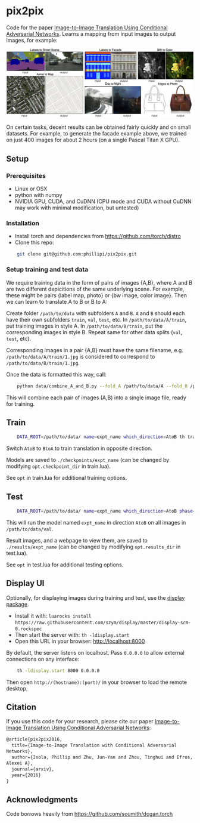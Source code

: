 # pix2pix
Code for the paper <a href="">Image-to-Image Translation Using Conditional Adversarial Networks</a>. Learns a mapping from input images to output images, for example:

<img src="imgs/examples.png" width="900px"/>

On certain tasks, decent results can be obtained fairly quickly and on small datasets. For example, to generate the facade example above, we trained on just 400 images for about 2 hours (on a single Pascal Titan X GPU).

## Setup

### Prerequisites
- Linux or OSX
- python with numpy
- NVIDIA GPU, CUDA, and CuDNN (CPU mode and CUDA without CuDNN may work with minimal modification, but untested)

### Installation
- Install torch and dependencies from https://github.com/torch/distro 
- Clone this repo:
```bash
	git clone git@github.com:phillipi/pix2pix.git
```

### Setup training and test data
We require training data in the form of pairs of images {A,B}, where A and B are two different depicitions of the same underlying scene. For example, these might be pairs {label map, photo} or {bw image, color image}. Then we can learn to translate A to B or B to A:

Create folder `/path/to/data` with subfolders `A` and `B`. `A` and `B` should each have their own subfolders `train`, `val`, `test`, etc. In `/path/to/data/A/train`, put training images in style A. In `/path/to/data/B/train`, put the corresponding images in style B. Repeat same for other data splits (`val`, `test`, etc).

Corresponding images in a pair {A,B} must have the same filename, e.g. `/path/to/data/A/train/1.jpg` is considered to correspond to `/path/to/data/B/train/1.jpg`.

Once the data is formatted this way, call:
```bash
    python data/combine_A_and_B.py --fold_A /path/to/data/A --fold_B /path/to/data/B --fold_AB /path/to/data
```

This will combine each pair of images (A,B) into a single image file, ready for training.

## Train
```bash
	DATA_ROOT=/path/to/data/ name=expt_name which_direction=AtoB th train.lua
```

Switch `AtoB` to `BtoA` to train translation in opposite direction.

Models are saved to `./checkpoints/expt_name` (can be changed by modifying `opt.checkpoint_dir` in train.lua).

See `opt` in train.lua for additional training options.

## Test
```bash
	DATA_ROOT=/path/to/data/ name=expt_name which_direction=AtoB phase=val th test.lua
```

This will run the model named `expt_name` in direction `AtoB` on all images in `/path/to/data/val`.

Result images, and a webpage to view them, are saved to `./results/expt_name` (can be changed by modifying `opt.results_dir` in test.lua).

See `opt` in test.lua for additional testing options.

## Display UI
Optionally, for displaying images during training and test, use the [display package](https://github.com/szym/display).

- Install it with: `luarocks install https://raw.githubusercontent.com/szym/display/master/display-scm-0.rockspec`
- Then start the server with: `th -ldisplay.start`
- Open this URL in your browser: [http://localhost:8000](http://localhost:8000)

By default, the server listens on localhost. Pass `0.0.0.0` to allow external connections on any interface:
```bash
    th -ldisplay.start 8000 0.0.0.0
```
Then open `http://(hostname):(port)/` in your browser to load the remote desktop.

## Citation
If you use this code for your research, please cite our paper <a href="">Image-to-Image Translation Using Conditional Adversarial Networks</a>:

```
@article{pix2pix2016,
  title={Image-to-Image Translation with Conditional Adversarial Networks},
  author={Isola, Phillip and Zhu, Jun-Yan and Zhou, Tinghui and Efros, Alexei A},
  journal={arxiv},
  year={2016}
}
```

## Acknowledgments
Code borrows heavily from https://github.com/soumith/dcgan.torch

